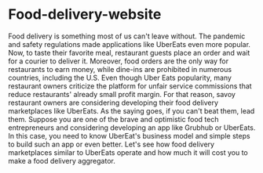 # Food-delivery-website
Food delivery is something most of us can't leave without. The pandemic and safety regulations made applications like UberEats even more popular. Now, to taste their favorite meal, restaurant guests place an order and wait for a courier to deliver it.  Moreover, food orders are the only way for restaurants to earn money, while dine-ins are prohibited in numerous countries, including the U.S. Even though Uber Eats popularity, many restaurant owners criticize the platform for unfair service commissions that reduce restaurants' already small profit margin. For that reason, savoy restaurant owners are considering developing their food delivery marketplaces like UberEats. As the saying goes, if you can't beat them, lead them. Suppose you are one of the brave and optimistic food tech entrepreneurs and considering developing an app like Grubhub or UberEats. In this case, you need to know UberEat's business model and simple steps to build such an app or even better. Let's see how food delivery marketplaces similar to UberEats operate and how much it will cost you to make a food delivery aggregator.
